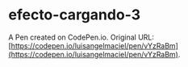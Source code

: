 # efecto-cargando-3

A Pen created on CodePen.io. Original URL: [https://codepen.io/luisangelmaciel/pen/vYzRaBm](https://codepen.io/luisangelmaciel/pen/vYzRaBm).

